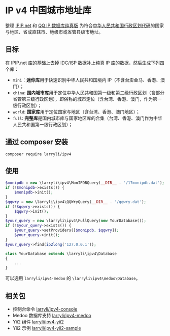 # IP v4 中国城市地址库

整理 [IPIP.net](https://www.ipip.net) 和 [QQ IP 数据库纯真版](http://www.cz88.net/down/76250/) 为符合[中华人民共和国行政区划代码](http://www.stats.gov.cn/tjsj/tjbz/xzqhdm/)的国家与地区、省或直辖市、地级市或省管县级市地址。

## 目标

在 IPIP.net 库的基础上去掉 IDC/ISP 数据补上纯真 IP 库的数据，然后生成下列四个库：

* ```mini```：**迷你库**用于快速识别中华人民共和国境内 IP（不含台澎金马、香港、澳门）；
* ```china```: **国内城市库**用于定位中华人民共和国第一级和第二级行政区划（含部分省管第三级行政区划），即俗称的城市定位（含台湾、香港、澳门，作为第一级行政区划）；
* ```world```: **国家库**用于定位国家与地区（含台湾、香港、澳门地区）；
* ```full```: **完整库**是国内城市库与国家地区库的合集（台湾、香港、澳门作为中华人民共和国第一级行政区划）；

## 通过 composer 安装

```shell
composer require larryli/ipv4
```

## 使用

```php
$monipdb = new \larryli\ipv4\MonIPDBQuery(__DIR__ . '/17monipdb.dat');
if (!$monipdb->exists()) {
    $monipdb->init();
}
$qqwry = new \larryli\ipv4\QQWryQuery(__DIR__ . '/qqwry.dat');
if (!$qqwry->exists()) {
    $qqwry->init();
}
$your_query = new \larryli\ipv4\FullQuery(new YourDatabase());
if (!$your_query->exists()) {
    $your_query->setProviders([$monipdb, $qqwry]);
    $your_query->init();
}
$your_query->find(ip2long('127.0.0.1'));

class YourDatabase extends \larryli\ipv4\Database
{
    ...
}
```

可以选用 ```larryli/ipv4-medoo``` 的 ```\larryli\ipv4\medoo\Database```。

## 相关包

* 控制台命令 [larryli/ipv4-console](https://github.com/larryli/ipv4-console)
* Medoo 数据库支持 [larryli/ipv4-medoo](https://github.com/larryli/ipv4-medoo)
* Yii2 组件 [larryli/ipv4-yii2](https://github.com/larryli/ipv4-yii2)
* Yii2 示例 [larryli/ipv4-yii2-sample](https://github.com/larryli/ipv4-yii2-sample)
